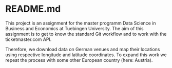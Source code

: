 # README.md

This project is an assignment for the master programm Data Science in Business and Economics at Tuebingen University. 
The aim of this assignment is to get to know the standard Git workflow and to work with the ticketmaster.com API.

Therefore, we download data on German venues and map their locations using respective longitude and latitude coordinates.
To expand this work we repeat the process with some other European country (here: Austria). 
